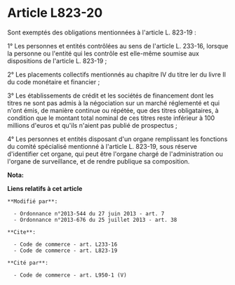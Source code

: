 # Article L823-20

Sont exemptés des obligations mentionnées à l'article L. 823-19 : 

1° Les personnes et entités contrôlées au sens de l'article L. 233-16, lorsque la personne ou l'entité qui les contrôle est
elle-même soumise aux dispositions de l'article L. 823-19 ; 

2° Les placements collectifs mentionnés au chapitre IV du titre Ier du livre II du code monétaire et financier ; 

3° Les établissements de crédit et les sociétés de financement dont les titres ne sont pas admis à la négociation sur un
marché réglementé et qui n'ont émis, de manière continue ou répétée, que des titres obligataires, à condition que le montant
total nominal de ces titres reste inférieur à 100 millions d'euros et qu'ils n'aient pas publié de prospectus ; 

4° Les personnes et entités disposant d'un organe remplissant les fonctions du comité spécialisé mentionné à l'article L.
823-19, sous réserve d'identifier cet organe, qui peut être l'organe chargé de l'administration ou l'organe de surveillance,
et de rendre publique sa composition.

**Nota:**



**Liens relatifs à cet article**

	**Modifié par**:

	  - Ordonnance n°2013-544 du 27 juin 2013 - art. 7
	  - Ordonnance n°2013-676 du 25 juillet 2013 - art. 38

	**Cite**:

	  - Code de commerce - art. L233-16
	  - Code de commerce - art. L823-19

	**Cité par**:

	  - Code de commerce - art. L950-1 (V)
